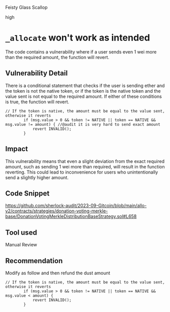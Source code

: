 Feisty Glass Scallop

high

# `_allocate` won't work as intended
The code contains a vulnerability where if a user sends even 1 wei more than the required amount, the function will revert.

## Vulnerability Detail
There is a conditional statement that checks if the user is sending ether and the token is not the native token, or if the token is the native token and the value sent is not equal to the required amount. If either of these conditions is true, the function will revert.
```solidity
// If the token is native, the amount must be equal to the value sent, otherwise it reverts
        if (msg.value > 0 && token != NATIVE || token == NATIVE && msg.value != amount) { //@audit it is very hard to send exact amount
            revert INVALID();
        }
```

## Impact
This vulnerability means that even a slight deviation from the exact required amount, such as sending 1 wei more than required, will result in the function reverting. This could lead to inconvenience for users who unintentionally send a slightly higher amount.


## Code Snippet
https://github.com/sherlock-audit/2023-09-Gitcoin/blob/main/allo-v2/contracts/strategies/donation-voting-merkle-base/DonationVotingMerkleDistributionBaseStrategy.sol#L658

## Tool used

Manual Review

## Recommendation
Modify as follow and then refund the dust amount
```solidity
// If the token is native, the amount must be equal to the value sent, otherwise it reverts
        if (msg.value > 0 && token != NATIVE || token == NATIVE && msg.value < amount) { 
            revert INVALID();
        }
```
